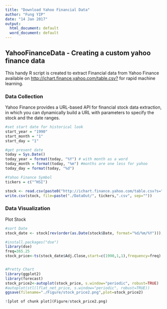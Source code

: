 ```yaml
---
title: "Download Yahoo Financial Data"
author: "Fung YIP"
date: "14 Jan 2017"
output:
  html_document: default
  word_document: default
---
```


## YahooFinanceData - Creating a custom yahoo finance data

This handy R script is created to extract Financial data from Yahoo Finance available on 
<http://ichart.finance.yahoo.com/table.csv?> for rapid machine learning.


### Data Collection

Yahoo Finance provides a URL-based API for financial stock data extraction, in which you can dynamically build a URL with parameters to specify the stock and the date ranges.

```r
#set start date for historical look
start_year = "1990"
start_month = "1"
start_day = "1"

#get present date
today = Sys.Date()
today_year = format(today, "%Y") # with month as a word
today_month = format(today, "%m") #months are one less for yahoo
today_day = format(today, "%d")

#Yahoo Finance Symbol
tickers = c("^HSI")

stock <- read.csv(paste0("http://ichart.finance.yahoo.com/table.csv?s=",tickers,"&d=",toString(as.double(today_month)-1),"&e=",today_day,"&f=",today_year,"&g=d","&a=",toString(as.double(start_month)-1),"&b=",start_day,"&c=",start_year,"&ignore=.csv", collapse = ", "))
write.csv(stock, file=paste("./DataOut/", tickers,".csv", sep=""))
```


### Data Visualization
Plot Stock

```r
#sort Date
stock_date <- stock[rev(order(as.Date(stock$Date, format="%d/%m/%Y"))),]

#install.packages("dse")
library(dse)
freq=365.25
stock_price<-ts(stock_date$Adj.Close,start=c(1990,1,1),frequency=freq)


#Pretty Chart
library(ggplot2)
library(forecast)
stock_price2<-autoplot(stock_price, s.window="periodic", robust=TRUE)
#autoplot(stl(lflat_net_price, s.window="periodic", robust=TRUE))
ggsave(filename="./Figure/stock_price2.png",plot=stock_price2)

![plot of chunk plot](Figure/stock_price2.png)

```


